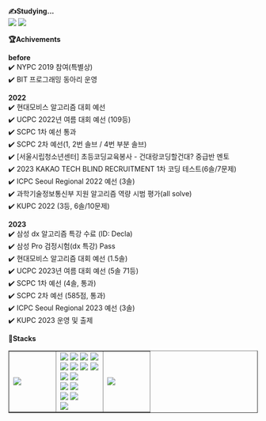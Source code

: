 **✍️Studying...**
<br>
<img src="https://img.shields.io/badge/dart-0175C2?style=for-the-badge&logo=dart&logoColor=white">
<img src="https://img.shields.io/badge/flutter-02569B?style=for-the-badge&logo=flutter&logoColor=white">

**🏆Achivements**

**before**
<br>✔️ NYPC 2019 참여(특별상) 
<br>✔️ BIT 프로그래밍 동아리 운영

**2022**
<br>✔️ 현대모비스 알고리즘 대회 예선 
<br>✔️ UCPC 2022년 여름 대회 예선 (109등)
<br>✔️ SCPC 1차 예선 통과
<br>✔️ SCPC 2차 예선(1, 2번 솔브 / 4번 부분 솔브)
<br>✔️ [서울시립청소년센터] 초등코딩교육봉사 - 건대랑코딩할건대? 중급반 멘토
<br>✔️ 2023 KAKAO TECH  BLIND RECRUITMENT 1차 코딩 테스트(6솔/7문제)
<br>✔️ ICPC Seoul Regional 2022 예선 (3솔)
<br>✔️ 과학기술정보통신부 지원 알고리즘 역량 시범 평가(all solve)
<br>✔️ KUPC 2022 (3등, 6솔/10문제)

**2023**
<br>✔️ 삼성 dx 알고리즘 특강 수료 (ID: Decla)
<br>✔️ 삼성 Pro 검정시험(dx 특강) Pass
<br>✔️ 현대모비스 알고리즘 대회 예선 (1.5솔)
<br>✔️ UCPC 2023년 여름 대회 예선 (5솔 71등)
<br>✔️ SCPC 1차 예선 (4솔, 통과)
<br>✔️ SCPC 2차 예선 (585점, 통과)
<br>✔️ ICPC Seoul Regional 2023 예선 (3솔)
<br>✔️ KUPC 2023 운영 및 출제

**📖Stacks**
<table border="" style="width: 100%;">
  <tbody>
    <tr style="width: 100%;">
    <td style="width: 33%;">
      <img src="https://github-readme-stats.vercel.app/api/top-langs/?username=dldyou"> <br>
    </td>
    <td style="width: 33%;">
      <img src="https://img.shields.io/badge/c-A8B9CC?style=for-the-badge&logo=c&logoColor=white">
      <img src="https://img.shields.io/badge/c++-00599C?style=for-the-badge&logo=c%2B%2B&logoColor=white">
      <img src="https://img.shields.io/badge/python-3776AB?style=for-the-badge&logo=python&logoColor=white">
      <img src="https://img.shields.io/badge/java-007396?style=for-the-badge&logo=java&logoColor=white">
      <br>
      <img src="https://img.shields.io/badge/html5-E34F26?style=for-the-badge&logo=html5&logoColor=white"> 
      <img src="https://img.shields.io/badge/css-1572B6?style=for-the-badge&logo=css3&logoColor=white"> 
      <img src="https://img.shields.io/badge/javascript-F7DF1E?style=for-the-badge&logo=javascript&logoColor=black"> 
      <img src="https://img.shields.io/badge/jquery-0769AD?style=for-the-badge&logo=jquery&logoColor=white">
      <br>
      <img src="https://img.shields.io/badge/mysql-4479A1?style=for-the-badge&logo=mysql&logoColor=white"> 
      <img src="https://img.shields.io/badge/mariaDB-003545?style=for-the-badge&logo=mariaDB&logoColor=white"> 
      <br>
      <img src="https://img.shields.io/badge/react-61DAFB?style=for-the-badge&logo=react&logoColor=black"> 
      <img src="https://img.shields.io/badge/node.js-339933?style=for-the-badge&logo=Node.js&logoColor=white">
      <br>
      <img src="https://img.shields.io/badge/spring-6DB33F?style=for-the-badge&logo=spring&logoColor=white"> 
      <img src="https://img.shields.io/badge/django-092E20?style=for-the-badge&logo=django&logoColor=white">
      <br>
      <img src="https://img.shields.io/badge/apache tomcat-F8DC75?style=for-the-badge&logo=apachetomcat&logoColor=white">
      <br>
    </td>
    <td style="width: 33%;">
      <div style="float: left; width: 30%; margin: 0 auto;"> <img src="http://mazassumnida.wtf/api/v2/generate_badge?boj=dldyou"> <br> </div>
    </td>
</div>
